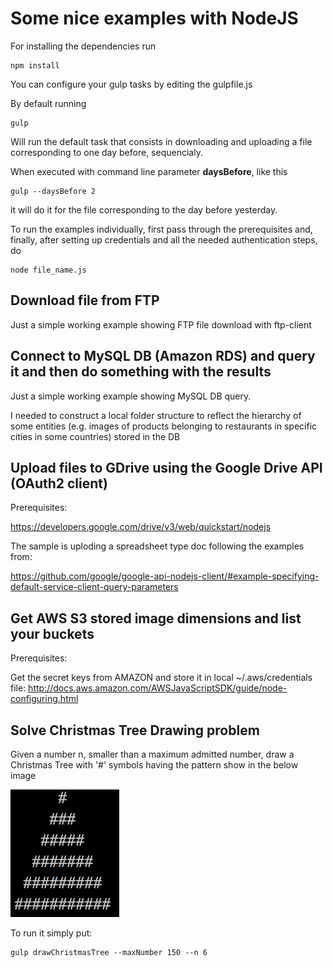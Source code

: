 # Some nice examples with NodeJS

For installing the dependencies run

```language=shell
npm install
```

You can configure your gulp tasks by editing the gulpfile.js

By default running

```language=shell
gulp
```

Will run the default task that consists in downloading and uploading a file corresponding to one day before, sequencialy.

When executed with command line parameter <b>daysBefore</b>, like this

```language=shell
gulp --daysBefore 2
```

it will do it for the file corresponding to the day before yesterday.

To run the examples individually, first pass through the prerequisites and, finally, after setting up credentials and
all the needed authentication steps, do

```language=shell
node file_name.js
```

## Download file from FTP

Just a simple working example showing FTP file download with ftp-client

## Connect to MySQL DB (Amazon RDS) and query it and then do something with the results

Just a simple working example showing MySQL DB query.

I needed to construct a local folder structure to reflect the hierarchy of some entities
(e.g. images of products belonging to restaurants in specific cities in some countries) stored in the DB

## Upload files to GDrive using the Google Drive API (OAuth2 client)

Prerequisites:

https://developers.google.com/drive/v3/web/quickstart/nodejs

The sample is uploding a spreadsheet type doc following the examples from:

https://github.com/google/google-api-nodejs-client/#example-specifying-default-service-client-query-parameters

## Get AWS S3 stored image dimensions and list your buckets

Prerequisites:

Get the secret keys from AMAZON and store it in local ~/.aws/credentials file:
http://docs.aws.amazon.com/AWSJavaScriptSDK/guide/node-configuring.html

## Solve Christmas Tree Drawing problem

Given a number n, smaller than a maximum admitted number, draw a Christmas Tree with '#' symbols having the pattern show in the below image


![Alt Christmas Tree Sample For n = 6](img/tree.png?raw=true "Christmas Tree Pattern")

To run it simply put:

```language=shell
gulp drawChristmasTree --maxNumber 150 --n 6
```

